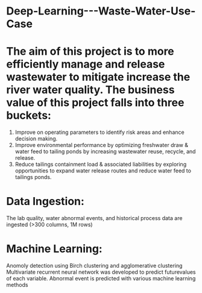 # Deep-Learning---Waste-Water-Use-Case

# The aim of this project is to more efficiently manage and release wastewater to mitigate increase the river water quality. The business value of this project falls into three buckets:
1.	Improve on operating parameters to identify risk areas and enhance decision making.
2.	Improve environmental performance by optimizing freshwater draw & water feed to tailing ponds by increasing wastewater reuse, recycle, and release.
3.	Reduce tailings containment load & associated liabilities by exploring opportunities to expand water release routes and reduce water feed to tailings ponds.

# Data Ingestion:
The lab quality, water abnormal events, and historical process data are ingested (>300 columns, 1M rows)
# Machine Learning:
Anomoly detection using Birch clustering and agglomerative clustering
Multivariate recurrent neural network was developed to predict futurevalues of each variable. 
Abnormal event is predicted with various machine learning methods
